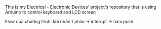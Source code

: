 This is my Electrical - Electronic Devices' project's repository that is using Arduino to control keyboard and LCD screen

Flow của chương trình: khi nhấn 1 phím -> interupt -> hàm push
